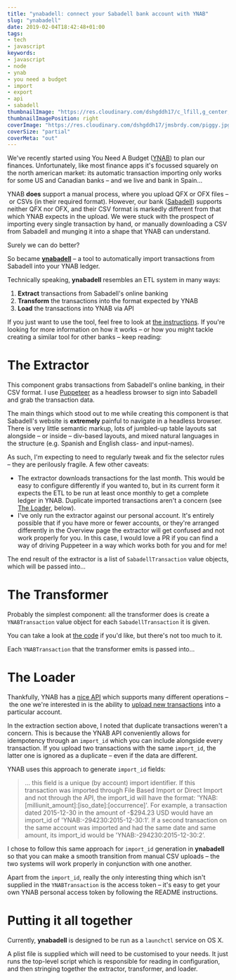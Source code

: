 ```yaml
---
title: "ynabadell: connect your Sabadell bank account with YNAB"
slug: "ynabadell"
date: 2019-02-04T18:42:48+01:00
tags:
- tech
- javascript
keywords:
- javascript
- node
- ynab
- you need a budget
- import
- export
- api
- sabadell
thumbnailImage: "https://res.cloudinary.com/dshgddh17/c_lfill,g_center,h_280,w_280/jmsbrdy.com/calculator.jpg"
thumbnailImagePosition: right
coverImage: "https://res.cloudinary.com/dshgddh17/jmsbrdy.com/piggy.jpg"
coverSize: "partial"
coverMeta: "out"
---
```


We've recently started using You Need A Budget ([YNAB](https://www.youneedabudget.com/)) to plan our finances. Unfortunately, like most finance apps it's focussed squarely on the north american market: its automatic transaction importing only works for some US and Canadian banks – and we live and bank in Spain…

YNAB **does** support a manual process, where you upload QFX or OFX files – or CSVs (in their required format). However, our bank ([Sabadell](https://www.bancsabadell.com)) supports neither QFX nor OFX, and their CSV format is markedly different from that which YNAB expects in the upload. We were stuck with the prospect of importing every single transaction by hand, or manually downloading a CSV from Sabadell and munging it into a shape that YNAB can understand.

Surely we can do better?

So became [**ynabadell**](https://github.com/goodgravy/ynabadell) – a tool to automatically import transactions from Sabadell into your YNAB ledger.

Technically speaking, **ynabadell** resembles an ETL system in many ways:

1. **Extract** transactions from Sabadell's online banking
1. **Transform** the transactions into the format expected by YNAB
1. **Load** the transactions into YNAB via API

If you just want to use the tool, feel free to look at [the instructions](https://github.com/goodgravy/ynabadell/blob/master/README.md). If you're looking for more information on how it works – or how you might tackle creating a similar tool for other banks – keep reading:

# The Extractor
This component grabs transactions from Sabadell's online banking, in their CSV format. I use [Puppeteer](https://github.com/GoogleChrome/puppeteer) as a headless browser to sign into Sabadell and grab the transaction data.

The main things which stood out to me while creating this component is that Sabadell's website is **extremely** painful to navigate in a headless browser. There is very little semantic markup, lots of jumbled-up table layouts sat alongside – or inside – div-based layouts, and mixed natural languages in the structure (e.g. Spanish and English class- and input-names).

As such, I'm expecting to need to regularly tweak and fix the selector rules – they are perilously fragile. A few other caveats:

* The extractor downloads transactions for the last month. This would be easy to configure differently if you wanted to, but in its current form it expects the ETL to be run at least once monthly to get a complete ledger in YNAB. Duplicate imported transactions aren't a concern (see [The Loader](#the-loader), below).
* I've only run the extractor against our personal account. It's entirely possible that if you have more or fewer accounts, or they're arranged differently in the Overview page the extractor will get confused and not work properly for you. In this case, I would love a PR if you can find a way of driving Puppeteer in a way which works both for you and for me!

The end result of the extractor is a list of `SabadellTransaction` value objects, which will be passed into…

# The Transformer
Probably the simplest component: all the transformer does is create a `YNABTransaction` value object for each `SabadellTransaction` it is given.

You can take a look at [the code](https://github.com/goodgravy/ynabadell/blob/master/transformer.js) if you'd like, but there's not too much to it.

Each `YNABTransaction` that the transformer emits is passed into…

# The Loader
Thankfully, YNAB has a [nice API](https://api.youneedabudget.com/) which supports many different operations – the one we're interested in is the ability to [upload new transactions](https://api.youneedabudget.com/v1#/Transactions/createTransaction) into a particular account.

In the extraction section above, I noted that duplicate transactions weren't a concern. This is because the YNAB API conveniently allows for idempotency through an `import_id` which you can include alongside every transaction. If you upload two transactions with the same `import_id`, the latter one is ignored as a duplicate – even if the data are different.

YNAB uses this approach to generate `import_id` fields:

> … this field is a unique (by account) import identifier. If this transaction was imported through File Based Import or Direct Import and not through the API, the import_id will have the format: 'YNAB:[milliunit_amount]:[iso_date]:[occurrence]'. For example, a transaction dated 2015-12-30 in the amount of -$294.23 USD would have an import_id of 'YNAB:-294230:2015-12-30:1’. If a second transaction on the same account was imported and had the same date and same amount, its import_id would be 'YNAB:-294230:2015-12-30:2’.

I chose to follow this same approach for `import_id` generation in **ynabadell** so that you can make a smooth transition from manual CSV uploads – the two systems will work properly in conjunction with one another.

Apart from the `import_id`, really the only interesting thing which isn't supplied in the `YNABTransaction` is the access token – it's easy to get your own YNAB personal access token by following the README instructions.

# Putting it all together
Currently, **ynabadell** is designed to be run as a `launchctl` service on OS X.

A plist file is supplied which will need to be customised to your needs. It just runs the top-level script which is responsible for reading in configuration, and then stringing together the extractor, transformer, and loader.

